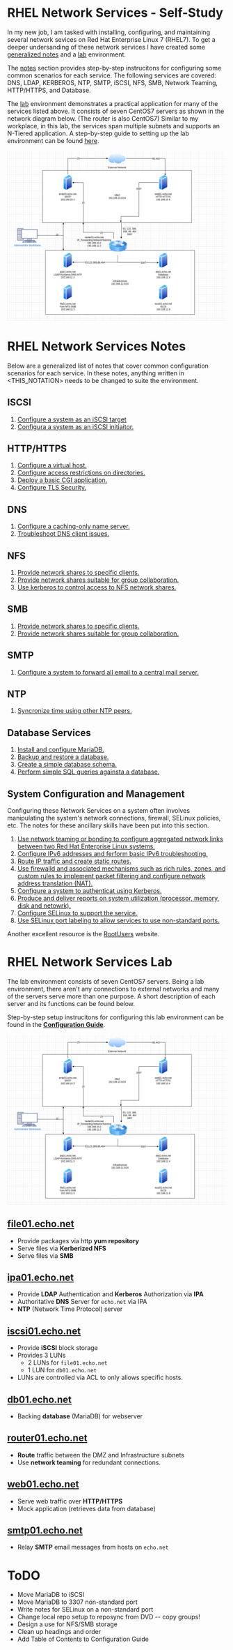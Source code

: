 # RHEL Network Services - Self-Study
In my new job, I am tasked with installing, configuring, and maintaining several network sevices on Red Hat Enterprise Linux 7 (RHEL7).  To get a deeper undersanding of these network services I have created some [generalized notes](#network-services-notes) and a [lab](#network-services-lab) environment.

The [notes](#network-services-notes) section provides step-by-step instrucitons for configuring some common scenarios for each service.  The following services are covered: DNS, LDAP, KERBEROS, NTP, SMTP, iSCSI, NFS, SMB, Network Teaming, HTTP/HTTPS, and Database.

The [lab](#network-services-lab) environment demonstrates a practical application for many of the services listed above.  It consists of seven CentOS7 servers as shown in the network diagram below. (The router is also CentOS7)  Similar to my workplace, in this lab, the services span multiple subnets and supports an N-Tiered application.  A step-by-step guide to setting up the lab environment can be found [here](Lab/Configuration-Guild.md).

![Network Diagram](Lab/Network-Diagram.png)


# RHEL Network Services Notes
Below are a generalized list of notes that cover common configuration scenarios for each service.  In these notes, anything written in <THIS_NOTATION> needs to be changed to suite the environment.

## ISCSI
1. [Configure a system as an iSCSI target](ISCSI/1.iSCSI_Target.md)
2. [Configura a system as an iSCSI initiaitor.](ISCSI/2.iSCSI_Initiator.md)

## HTTP/HTTPS
1. [Configure a virtual host.](HTTP-HTTPS/1.VirtualHost.md)
2. [Configure access restrictions on directories.](HTTP-HTTPS/2.AccessRestrictions.md)
3. [Deploy a basic CGI application.](HTTP-HTTPS/3.CGI.md)
4. [Configure TLS Security.](HTTP-HTTPS/5.TLS.md)

## DNS
1. [Configure a caching-only name server.](DNS/1.CachingOnly.md)
2. [Troubleshoot DNS client issues.](DNS/2.Troubleshooting.md)

## NFS
1. [Provide network shares to specific clients.](NFS/1.NFSforClients.md)
2. [Provide network shares suitable for group collaboration.](NFS/1.NFSforClients.md)
3. [Use kerberos to control access to NFS network shares.](NFS/3.KerberizedNFS.md)

## SMB
1. [Provide network shares to specific clients.](SMB/1.NetSharesForClients.md)
2. [Provide network shares suitable for group collaboration.](SMB/2.NetSharesForGroups.md)

## SMTP
1. [Configure a system to forward all email to a central mail server.](SMTP/1.FwdAllMail.md)

## NTP
1. [Syncronize time using other NTP peers.](NTP/1.SyncTime.md)

## Database Services
1. [Install and configure MariaDB.](DB/1.InstallConfigure.md)
2. [Backup and restore a database.](DB/2.BackupRestore.md)
3. [Create a simple database schema.](DB/3.CreateSchema.md)
4. [Perform simple SQL queries againsta a database.](DB/4.Queries.md)

## System Configuration and Management
Configuring these Network Services on a system often involves manipulating the system's network connections, firewall, SELinux policies, etc.  The notes for these ancillary skills have been put into this section.

1. [Use network teaming or bonding to configure aggregated network links between two Red Hat Enterprise Linux systems.](SysConfigMgmt/1.NetworkTeaming.md)
2. [Configure IPv6 addresses and ferform basic IPv6 troubleshooting.](SysConfigMgmt/2.IPv6.md)
3. [Route IP traffic and create static routes.](SysConfigMgmt/3.Routes.md)
4. [Use firewalld and associated mechanisms such as rich rules, zones, and custom rules to implement packet filtering and configure network address translation (NAT).](SysConfigMgmt/4.FirewallRules.md)
5. [Configure a system to authenticat using Kerberos.](SysConfigMgmt/5.Kerberos.md)
6. [Produce and deliver reports on system utilization (processor, memory, disk and netowrk).](SysConfigMgmt/6.SAR.md)
7. [Configure SELinux to support the service.](SysConfigMgmt/7.SELinux-SupportServices.md)
8. [Use SELinux port labeling to allow services to use non-standard ports.](SysConfigMgmt/8.SELinux-NonStandardPort.md)


Another excellent resource is the [RootUsers](https://www.rootusers.com/red-hat-certified-engineer-rhce-7-ex300-study-guide/) website.  

# RHEL Network Services Lab
The lab environment consists of seven CentOS7 servers.  Being a lab environment, there aren't any connections to external networks and many of the servers serve more than one purpose.  A short description of each server and its functions can be found below.

Step-by-step setup instrucitons for configuring this lab environment can be found in the **[Configuration Guide](Lab/Configuration-Guide.md)**.

![Network Diagram](Lab/Network-Diagram.png)

## [file01.echo.net](Lab/VM-Specs/file01.echo.net.md)
- Provide packages via http **yum repository**
- Serve files via **Kerberized NFS**
- Serve files via **SMB**

## [ipa01.echo.net](Lab/VM-Specs/ipa01.echo.net.md)
- Provide **LDAP** Authentication and **Kerberos** Authorization via **IPA**
- Authoritative **DNS** Server for `echo.net` via IPA
- **NTP** (Network Time Protocol) server

## [iscsi01.echo.net](Lab/VM-Specs/iscsi01.echo.net.md)
- Provide **iSCSI** block storage
- Provides 3 LUNs
    - 2 LUNs for `file01.echo.net`
    - 1 LUN for `db01.echo.net`
- LUNs are controlled via ACL to only allows specific hosts.

## [db01.echo.net](Lab/VM-Specs/db01.echo.net.md)
- Backing **database** (MariaDB) for webserver

## [router01.echo.net](Lab/VM-Specs/router01.echo.net.md)
- **Route** traffic between the DMZ and Infrastructure subnets
- Use **network teaming** for redundant connections.

## [web01.echo.net](Lab/VM-Specs/web01.echo.net.md)
- Serve web traffic over **HTTP/HTTPS**
- Mock application (retrieves data from database)

## [smtp01.echo.net](Lab/VM-Specs/smtp01.echo.net.md)
- Relay **SMTP** email messages from hosts on `echo.net`


# ToDO
- Move MariaDB to iSCSI
- Move MariaDB to 3307 non-standard port
- Write notes for SELinux on a non-standard port
- Change local repo setup to reposync from DVD -- copy groups!
- Design a use for NFS/SMB storage
- Clean up headings and order
- Add Table of Contents to Configuration Guide